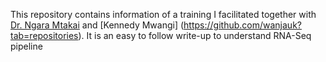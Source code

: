 This repository contains information of a training I facilitated together with [Dr. Ngara Mtakai](https://www.ludc.lu.se/mtakai-ngara) and [Kennedy Mwangi] (https://github.com/wanjauk?tab=repositories). It is an easy to follow write-up to understand RNA-Seq pipeline
